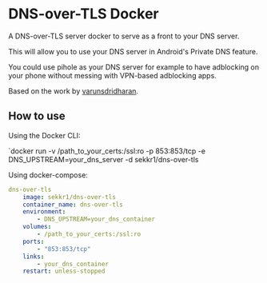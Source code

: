 # DNS-over-TLS Docker

A DNS-over-TLS server docker to serve as a front to your DNS server.

This will allow you to use your DNS server in Android's Private DNS feature.

You could use pihole as your DNS server for example to have adblocking on your phone without messing with VPN-based adblocking apps.

Based on the work by [varunsdridharan](https://github.com/varunsridharan/pi-hole-android-private-dns).

## How to use

Using the Docker CLI:

`docker run -v /path_to_your_certs:/ssl:ro -p 853:853/tcp -e DNS_UPSTREAM=your_dns_server -d sekkr1/dns-over-tls

Using docker-compose:

```yaml
dns-over-tls
    image: sekkr1/dns-over-tls
    container_name: dns-over-tls
    environment:
        - DNS_UPSTREAM=your_dns_container
    volumes:
        - /path_to_your_certs:/ssl:ro
    ports:
        - "853:853/tcp"
    links:
        - your_dns_container
    restart: unless-stopped
```

